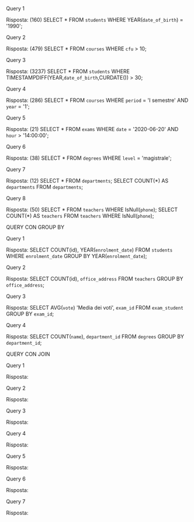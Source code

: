 Query 1

Risposta: (160)
SELECT * FROM `students` WHERE YEAR(`date_of_birth`) = '1990';


Query 2

Risposta: (479)
SELECT * FROM `courses` WHERE `cfu` > 10;


Query 3

Risposta: (3237)
SELECT * FROM `students` WHERE TIMESTAMPDIFF(YEAR,`date_of_birth`,CURDATE()) > 30;


Query 4 

Risposta: (286)
SELECT * FROM `courses` WHERE `period` = 'I semestre' AND `year` = '1';


Query 5

Risposta: (21)
SELECT * FROM `exams` WHERE `date` = '2020-06-20' AND `hour` > '14:00:00';


Query 6

Risposta: (38)
SELECT * FROM `degrees` WHERE `level` = 'magistrale';


Query 7

Risposta: (12)
SELECT * FROM `departments`;
SELECT COUNT(*) AS `departments` FROM `departments`;


Query 8

Risposta: (50)
SELECT * FROM `teachers` WHERE IsNull(`phone`);
SELECT COUNT(*) AS `teachers` FROM `teachers` WHERE IsNull(`phone`);


QUERY CON GROUP BY

Query 1

Risposta:
SELECT COUNT(id), YEAR(`enrolment_date`) FROM `students` WHERE `enrolment_date` GROUP BY YEAR(`enrolment_date`);


Query 2

Risposta: 
SELECT COUNT(id), `office_address` FROM `teachers` GROUP BY `office_address`;


Query 3

Risposta: 
SELECT AVG(`vote`) 'Media dei voti', `exam_id`  FROM `exam_student` GROUP BY `exam_id`;


Query 4 

Risposta: 
SELECT COUNT(`name`), `department_id` FROM `degrees` GROUP BY `department_id`;


QUERY CON JOIN

Query 1

Risposta: 

Query 2

Risposta: 


Query 3

Risposta: 


Query 4 

Risposta: 


Query 5

Risposta: 


Query 6

Risposta: 


Query 7

Risposta: 




